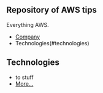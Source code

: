 ## Repository of AWS tips
Everything AWS.
 - [Company](#company)
  - Technologies(#technologies)

## Technologies
- to stuff
- [More...](aws-tools.md)

